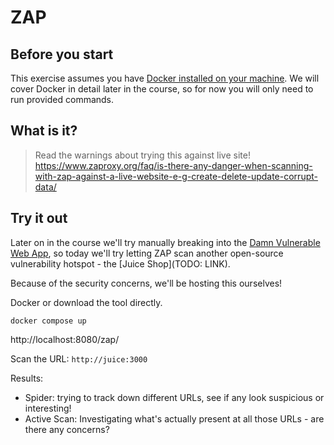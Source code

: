 # ZAP

## Before you start

This exercise assumes you have [Docker installed on your machine](https://docs.docker.com/engine/install/). We will cover Docker in detail later in the course, so for now you will only need to run provided commands. 

## What is it?

> Read the warnings about trying this against live site!
https://www.zaproxy.org/faq/is-there-any-danger-when-scanning-with-zap-against-a-live-website-e-g-create-delete-update-corrupt-data/

## Try it out

Later on in the course we'll try manually breaking into the [Damn Vulnerable Web App](TODO:LINK), so today we'll try letting ZAP scan another open-source vulnerability hotspot - the [Juice Shop](TODO: LINK).

Because of the security concerns, we'll be hosting this ourselves!

Docker or download the tool directly.

`docker compose up`

http://localhost:8080/zap/

Scan the URL: `http://juice:3000`

Results:
* Spider: trying to track down different URLs, see if any look suspicious or interesting!
* Active Scan: Investigating what's actually present at all those URLs - are there any concerns?
